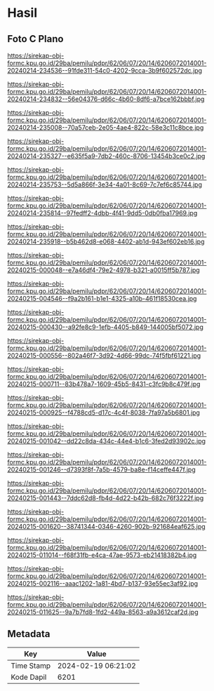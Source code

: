 # Hasil

## Foto C Plano

https://sirekap-obj-formc.kpu.go.id/29ba/pemilu/pdpr/62/06/07/20/14/6206072014001-20240214-234536--91fde311-54c0-4202-9cca-3b9f602572dc.jpg

https://sirekap-obj-formc.kpu.go.id/29ba/pemilu/pdpr/62/06/07/20/14/6206072014001-20240214-234832--56e04376-d66c-4b60-8df6-a7bce162bbbf.jpg

https://sirekap-obj-formc.kpu.go.id/29ba/pemilu/pdpr/62/06/07/20/14/6206072014001-20240214-235008--70a57ceb-2e05-4ae4-822c-58e3c11c8bce.jpg

https://sirekap-obj-formc.kpu.go.id/29ba/pemilu/pdpr/62/06/07/20/14/6206072014001-20240214-235327--e635f5a9-7db2-460c-8706-13454b3ce0c2.jpg

https://sirekap-obj-formc.kpu.go.id/29ba/pemilu/pdpr/62/06/07/20/14/6206072014001-20240214-235753--5d5a866f-3e34-4a01-8c69-7c7ef6c85744.jpg

https://sirekap-obj-formc.kpu.go.id/29ba/pemilu/pdpr/62/06/07/20/14/6206072014001-20240214-235814--97fedff2-4dbb-4f41-9dd5-0db0fba17969.jpg

https://sirekap-obj-formc.kpu.go.id/29ba/pemilu/pdpr/62/06/07/20/14/6206072014001-20240214-235918--b5b462d8-e068-4402-ab1d-943ef602eb16.jpg

https://sirekap-obj-formc.kpu.go.id/29ba/pemilu/pdpr/62/06/07/20/14/6206072014001-20240215-000048--e7a46df4-79e2-4978-b321-a0015ff5b787.jpg

https://sirekap-obj-formc.kpu.go.id/29ba/pemilu/pdpr/62/06/07/20/14/6206072014001-20240215-004546--f9a2b161-b1e1-4325-a10b-461f18530cea.jpg

https://sirekap-obj-formc.kpu.go.id/29ba/pemilu/pdpr/62/06/07/20/14/6206072014001-20240215-000430--a92fe8c9-1efb-4405-b849-144005bf5072.jpg

https://sirekap-obj-formc.kpu.go.id/29ba/pemilu/pdpr/62/06/07/20/14/6206072014001-20240215-000556--802a46f7-3d92-4d66-99dc-74f5fbf61221.jpg

https://sirekap-obj-formc.kpu.go.id/29ba/pemilu/pdpr/62/06/07/20/14/6206072014001-20240215-000711--83b478a7-1609-45b5-8431-c3fc9b8c479f.jpg

https://sirekap-obj-formc.kpu.go.id/29ba/pemilu/pdpr/62/06/07/20/14/6206072014001-20240215-000925--f4788cd5-d17c-4c4f-8038-7fa97a5b6801.jpg

https://sirekap-obj-formc.kpu.go.id/29ba/pemilu/pdpr/62/06/07/20/14/6206072014001-20240215-001042--dd22c8da-434c-44e4-b1c6-3fed2d93902c.jpg

https://sirekap-obj-formc.kpu.go.id/29ba/pemilu/pdpr/62/06/07/20/14/6206072014001-20240215-001246--d7393f8f-7a5b-4579-ba8e-f14ceffe447f.jpg

https://sirekap-obj-formc.kpu.go.id/29ba/pemilu/pdpr/62/06/07/20/14/6206072014001-20240215-001443--7ddc62d8-fb4d-4d22-b42b-682c76f3222f.jpg

https://sirekap-obj-formc.kpu.go.id/29ba/pemilu/pdpr/62/06/07/20/14/6206072014001-20240215-001620--38741344-0346-4260-902b-921684eaf625.jpg

https://sirekap-obj-formc.kpu.go.id/29ba/pemilu/pdpr/62/06/07/20/14/6206072014001-20240215-011014--f68f31fb-e4ca-47ae-9573-eb21418382b4.jpg

https://sirekap-obj-formc.kpu.go.id/29ba/pemilu/pdpr/62/06/07/20/14/6206072014001-20240215-002116--aaac1202-1a81-4bd7-b137-93e55ec3af92.jpg

https://sirekap-obj-formc.kpu.go.id/29ba/pemilu/pdpr/62/06/07/20/14/6206072014001-20240215-011625--9a7b7fd8-1fd2-449a-8563-a9a3612caf2d.jpg


## Metadata

| Key        | Value               |
| ---------- | ------------------- |
| Time Stamp | 2024-02-19 06:21:02 |
| Kode Dapil | 6201                |




